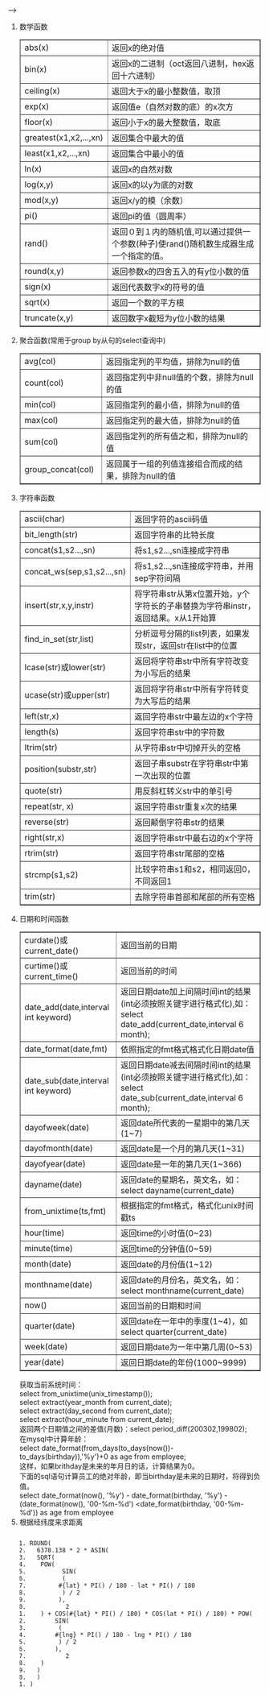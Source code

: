 -->
<div id="article_content" class="article_content clearfix">
        <link rel="stylesheet" href="https://csdnimg.cn/release/blogv2/dist/mdeditor/css/editerView/ck_htmledit_views-a405391f94.css">
                <div id="content_views" class="htmledit_views">
                    <ol><li>数学函数 
  <div class="table-box"><table border="1" cellpadding="1" cellspacing="1"><tbody><tr><td style="width:154px;">abs(x)</td><td style="width:695px;">返回x的绝对值</td></tr><tr><td style="width:154px;">bin(x)</td><td style="width:695px;">返回x的二进制（oct返回八进制，hex返回十六进制）</td></tr><tr><td style="width:154px;">ceiling(x)</td><td style="width:695px;">返回大于x的最小整数值，取顶</td></tr><tr><td style="width:154px;">exp(x)</td><td style="width:695px;">返回值e（自然对数的底）的x次方</td></tr><tr><td style="width:154px;">floor(x)</td><td style="width:695px;">返回小于x的最大整数值，取底</td></tr><tr><td style="width:154px;">greatest(x1,x2,...,xn)</td><td style="width:695px;">返回集合中最大的值</td></tr><tr><td style="width:154px;">least(x1,x2,...,xn)</td><td style="width:695px;">返回集合中最小的值</td></tr><tr><td style="width:154px;">ln(x)</td><td style="width:695px;">返回x的自然对数</td></tr><tr><td style="width:154px;">log(x,y)</td><td style="width:695px;">返回x的以y为底的对数</td></tr><tr><td style="width:154px;">mod(x,y)</td><td style="width:695px;">返回x/y的模（余数）</td></tr><tr><td style="width:154px;">pi()</td><td style="width:695px;">返回pi的值（圆周率）</td></tr><tr><td style="width:154px;">rand()</td><td style="width:695px;">返回０到１内的随机值,可以通过提供一个参数(种子)使rand()随机数生成器生成一个指定的值。</td></tr><tr><td style="width:154px;">round(x,y)</td><td style="width:695px;">返回参数x的四舍五入的有y位小数的值</td></tr><tr><td style="width:154px;">sign(x)</td><td style="width:695px;">返回代表数字x的符号的值</td></tr><tr><td style="width:154px;">sqrt(x)</td><td style="width:695px;">返回一个数的平方根</td></tr><tr><td style="width:154px;">truncate(x,y)</td><td style="width:695px;">返回数字x截短为y位小数的结果</td></tr></tbody></table></div></li><li>聚合函数(常用于group by从句的select查询中) 
  <div class="table-box"><table border="1" cellpadding="1" cellspacing="1"><tbody><tr><td style="width:156px;">avg(col)</td><td style="width:693px;">返回指定列的平均值，排除为null的值</td></tr><tr><td style="width:156px;">count(col)</td><td style="width:693px;">返回指定列中非null值的个数，排除为null的值</td></tr><tr><td style="width:156px;">min(col)</td><td style="width:693px;">返回指定列的最小值，排除为null的值</td></tr><tr><td style="width:156px;">max(col)</td><td style="width:693px;">返回指定列的最大值，排除为null的值</td></tr><tr><td style="width:156px;">sum(col)</td><td style="width:693px;">返回指定列的所有值之和，排除为null的值</td></tr><tr><td style="width:156px;">group_concat(col)</td><td style="width:693px;">返回属于一组的列值连接组合而成的结果，排除为null的值</td></tr></tbody></table></div></li><li>字符串函数 
  <div class="table-box"><table border="1" cellpadding="1" cellspacing="1"><tbody><tr><td>ascii(char)</td><td style="width:671px;">返回字符的ascii码值</td></tr><tr><td>bit_length(str)</td><td style="width:671px;">返回字符串的比特长度</td></tr><tr><td>concat(s1,s2...,sn)</td><td style="width:671px;">将s1,s2...,sn连接成字符串</td></tr><tr><td>concat_ws(sep,s1,s2...,sn)</td><td style="width:671px;">将s1,s2...,sn连接成字符串，并用sep字符间隔</td></tr><tr><td>insert(str,x,y,instr)</td><td style="width:671px;">将字符串str从第x位置开始，y个字符长的子串替换为字符串instr，返回结果。x从1开始算</td></tr><tr><td>find_in_set(str,list)</td><td style="width:671px;">分析逗号分隔的list列表，如果发现str，返回str在list中的位置</td></tr><tr><td>lcase(str)或lower(str)</td><td style="width:671px;">返回将字符串str中所有字符改变为小写后的结果</td></tr><tr><td>ucase(str)或upper(str)</td><td style="width:671px;">返回将字符串str中所有字符转变为大写后的结果</td></tr><tr><td>left(str,x)</td><td style="width:671px;">返回字符串str中最左边的x个字符</td></tr><tr><td>length(s)</td><td style="width:671px;">返回字符串str中的字符数</td></tr><tr><td>ltrim(str)</td><td style="width:671px;">从字符串str中切掉开头的空格</td></tr><tr><td>position(substr,str)</td><td style="width:671px;">返回子串substr在字符串str中第一次出现的位置</td></tr><tr><td>quote(str)</td><td style="width:671px;">用反斜杠转义str中的单引号</td></tr><tr><td>repeat(str, x)</td><td style="width:671px;">返回字符串str重复x次的结果</td></tr><tr><td>reverse(str)</td><td style="width:671px;">返回颠倒字符串str的结果</td></tr><tr><td>right(str,x)</td><td style="width:671px;">返回字符串str中最右边的x个字符</td></tr><tr><td>rtrim(str)</td><td style="width:671px;">返回字符串str尾部的空格</td></tr><tr><td>strcmp(s1,s2)</td><td style="width:671px;">比较字符串s1和s2，相同返回0，不同返回1</td></tr><tr><td>trim(str)</td><td style="width:671px;">去除字符串首部和尾部的所有空格</td></tr></tbody></table></div></li><li>日期和时间函数 
  <div class="table-box"><table border="1" cellpadding="1" cellspacing="1"><tbody><tr><td>curdate()或current_date()</td><td>返回当前的日期</td></tr><tr><td>curtime()或current_time()</td><td>返回当前的时间</td></tr><tr><td>date_add(date,interval int keyword)</td><td>返回日期date加上间隔时间int的结果(int必须按照关键字进行格式化),如：select date_add(current_date,interval 6 month);</td></tr><tr><td>date_format(date,fmt)</td><td>依照指定的fmt格式格式化日期date值</td></tr><tr><td>date_sub(date,interval int keyword)</td><td>返回日期date减去间隔时间int的结果(int必须按照关键字进行格式化),如：select date_sub(current_date,interval 6 month);</td></tr><tr><td>dayofweek(date)</td><td>返回date所代表的一星期中的第几天(1~7)</td></tr><tr><td>dayofmonth(date)</td><td>返回date是一个月的第几天(1~31)</td></tr><tr><td>dayofyear(date)</td><td>返回date是一年的第几天(1~366)</td></tr><tr><td>dayname(date)</td><td>返回date的星期名，英文名，如：select dayname(current_date)</td></tr><tr><td>from_unixtime(ts,fmt)</td><td>根据指定的fmt格式，格式化unix时间戳ts</td></tr><tr><td>hour(time)</td><td>返回time的小时值(0~23)</td></tr><tr><td>minute(time)</td><td>返回time的分钟值(0~59)</td></tr><tr><td>month(date)</td><td>返回date的月份值(1~12)</td></tr><tr><td>monthname(date)</td><td>返回date的月份名，英文名，如：select monthname(current_date)</td></tr><tr><td>now()</td><td>返回当前的日期和时间</td></tr><tr><td>quarter(date)</td><td>返回date在一年中的季度(1~4)，如select quarter(current_date)</td></tr><tr><td>week(date)</td><td>返回日期date为一年中第几周(0~53)</td></tr><tr><td>year(date)</td><td>返回日期date的年份(1000~9999)</td></tr></tbody></table></div> 获取当前系统时间：<br> select from_unixtime(unix_timestamp());<br> select extract(year_month from current_date);<br> select extract(day_second from current_date);<br> select extract(hour_minute from current_date);<br> 返回两个日期值之间的差值(月数)：select period_diff(200302,199802);<br> 在mysql中计算年龄：<br> select date_format(from_days(to_days(now())-to_days(birthday)),'%y')+0 as age from employee;<br> 这样，如果brithday是未来的年月日的话，计算结果为0。<br> 下面的sql语句计算员工的绝对年龄，即当birthday是未来的日期时，将得到负值。<br> select date_format(now(), '%y') - date_format(birthday, '%y') -(date_format(now(), '00-%m-%d') &lt;date_format(birthday, '00-%m-%d')) as age from employee</li><li>根据经纬度来求距离 <pre class="has" name="code"><code class="language-sql hljs" onclick="mdcp.copyCode(event)"><ol class="hljs-ln"><li><div class="hljs-ln-numbers"><div class="hljs-ln-line hljs-ln-n" data-line-number="1"></div></div><div class="hljs-ln-code"><div class="hljs-ln-line">ROUND(</div></div></li><li><div class="hljs-ln-numbers"><div class="hljs-ln-line hljs-ln-n" data-line-number="2"></div></div><div class="hljs-ln-code"><div class="hljs-ln-line">  6378.138 * 2 * ASIN(</div></div></li><li><div class="hljs-ln-numbers"><div class="hljs-ln-line hljs-ln-n" data-line-number="3"></div></div><div class="hljs-ln-code"><div class="hljs-ln-line">  SQRT(</div></div></li><li><div class="hljs-ln-numbers"><div class="hljs-ln-line hljs-ln-n" data-line-number="4"></div></div><div class="hljs-ln-code"><div class="hljs-ln-line">	  POW(</div></div></li><li><div class="hljs-ln-numbers"><div class="hljs-ln-line hljs-ln-n" data-line-number="5"></div></div><div class="hljs-ln-code"><div class="hljs-ln-line">		  SIN(</div></div></li><li><div class="hljs-ln-numbers"><div class="hljs-ln-line hljs-ln-n" data-line-number="6"></div></div><div class="hljs-ln-code"><div class="hljs-ln-line">		  (</div></div></li><li><div class="hljs-ln-numbers"><div class="hljs-ln-line hljs-ln-n" data-line-number="7"></div></div><div class="hljs-ln-code"><div class="hljs-ln-line">		  <span class="hljs-comment">#{lat} * PI() / 180 - lat * PI() / 180</span></div></div></li><li><div class="hljs-ln-numbers"><div class="hljs-ln-line hljs-ln-n" data-line-number="8"></div></div><div class="hljs-ln-code"><div class="hljs-ln-line">		  ) / 2</div></div></li><li><div class="hljs-ln-numbers"><div class="hljs-ln-line hljs-ln-n" data-line-number="9"></div></div><div class="hljs-ln-code"><div class="hljs-ln-line">		  ),</div></div></li><li><div class="hljs-ln-numbers"><div class="hljs-ln-line hljs-ln-n" data-line-number="10"></div></div><div class="hljs-ln-code"><div class="hljs-ln-line">		  2</div></div></li><li><div class="hljs-ln-numbers"><div class="hljs-ln-line hljs-ln-n" data-line-number="11"></div></div><div class="hljs-ln-code"><div class="hljs-ln-line">	  ) + COS(<span class="hljs-comment">#{lat} * PI() / 180) * COS(lat * PI() / 180) * POW(</span></div></div></li><li><div class="hljs-ln-numbers"><div class="hljs-ln-line hljs-ln-n" data-line-number="12"></div></div><div class="hljs-ln-code"><div class="hljs-ln-line">		  SIN(</div></div></li><li><div class="hljs-ln-numbers"><div class="hljs-ln-line hljs-ln-n" data-line-number="13"></div></div><div class="hljs-ln-code"><div class="hljs-ln-line">		  (</div></div></li><li><div class="hljs-ln-numbers"><div class="hljs-ln-line hljs-ln-n" data-line-number="14"></div></div><div class="hljs-ln-code"><div class="hljs-ln-line">		  <span class="hljs-comment">#{lng} * PI() / 180 - lng * PI() / 180</span></div></div></li><li><div class="hljs-ln-numbers"><div class="hljs-ln-line hljs-ln-n" data-line-number="15"></div></div><div class="hljs-ln-code"><div class="hljs-ln-line">		  ) / 2</div></div></li><li><div class="hljs-ln-numbers"><div class="hljs-ln-line hljs-ln-n" data-line-number="16"></div></div><div class="hljs-ln-code"><div class="hljs-ln-line">		  ),</div></div></li><li><div class="hljs-ln-numbers"><div class="hljs-ln-line hljs-ln-n" data-line-number="17"></div></div><div class="hljs-ln-code"><div class="hljs-ln-line">		  2</div></div></li><li><div class="hljs-ln-numbers"><div class="hljs-ln-line hljs-ln-n" data-line-number="18"></div></div><div class="hljs-ln-code"><div class="hljs-ln-line">	  )</div></div></li><li><div class="hljs-ln-numbers"><div class="hljs-ln-line hljs-ln-n" data-line-number="19"></div></div><div class="hljs-ln-code"><div class="hljs-ln-line">  )</div></div></li><li><div class="hljs-ln-numbers"><div class="hljs-ln-line hljs-ln-n" data-line-number="20"></div></div><div class="hljs-ln-code"><div class="hljs-ln-line">  )</div></div></li><li><div class="hljs-ln-numbers"><div class="hljs-ln-line hljs-ln-n" data-line-number="21"></div></div><div class="hljs-ln-code"><div class="hljs-ln-line">)</div></div></li></ol></code><div class="hljs-button {2}" data-title="免登录复制" data-report-click="{&quot;spm&quot;:&quot;1001.2101.3001.4259&quot;}" onclick="hljs.copyCode(event)"></div></pre> <p>&nbsp;</p> </li></ol>
                </div><div data-report-view="{&quot;mod&quot;:&quot;1585297308_001&quot;,&quot;dest&quot;:&quot;https://blog.csdn.net/cgs666/article/details/80996333&quot;,&quot;extend1&quot;:&quot;pc&quot;,&quot;ab&quot;:&quot;new&quot;}"><div></div></div>
        </div>
